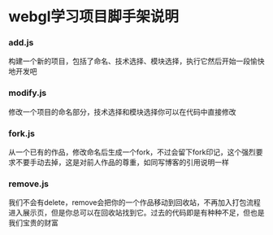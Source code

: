 # webgl学习项目脚手架说明

### add.js
构建一个新的项目，包括了命名、技术选择、模块选择，执行它然后开始一段愉快地开发吧

### modify.js
修改一个项目的命名部分，技术选择和模块选择你可以在代码中直接修改

### fork.js
从一个已有的作品，修改命名后生成一个fork，不过会留下fork印记，这个强烈要求不要手动去掉，这是对前人作品的尊重，如同写博客的引用说明一样

### remove.js
我们不会有delete，remove会把你的一个作品移动到回收站，不再加入打包流程进入展示页，但是你总可以在回收站找到它。过去的代码即是有种种不足，但也是我们宝贵的财富